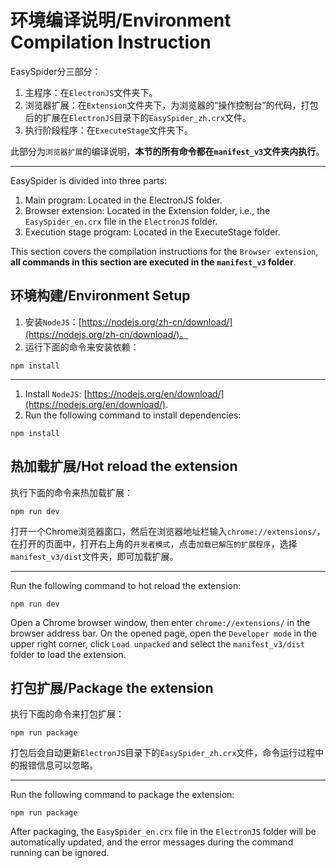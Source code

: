 # 环境编译说明/Environment Compilation Instruction

EasySpider分三部分：

1. 主程序：在`ElectronJS`文件夹下。
2. 浏览器扩展：在`Extension`文件夹下，为浏览器的“操作控制台”的代码，打包后的扩展在`ElectronJS`目录下的`EasySpider_zh.crx`文件。
3. 执行阶段程序：在`ExecuteStage`文件夹下。

此部分为`浏览器扩展`的编译说明，**本节的所有命令都在`manifest_v3`文件夹内执行**。

-----

EasySpider is divided into three parts:

1. Main program: Located in the ElectronJS folder.
2. Browser extension: Located in the Extension folder, i.e., the `EasySpider_en.crx` file in the `ElectronJS` folder.
3. Execution stage program: Located in the ExecuteStage folder.

This section covers the compilation instructions for the `Browser extension`, **all commands in this section are executed in the `manifest_v3` folder**.

## 环境构建/Environment Setup

1. 安装`NodeJS`：[https://nodejs.org/zh-cn/download/](https://nodejs.org/zh-cn/download/)。
2. 运行下面的命令来安装依赖：

```
npm install
```

-----

1. Install `NodeJS`: [https://nodejs.org/en/download/](https://nodejs.org/en/download/).
2. Run the following command to install dependencies:

```
npm install
```

## 热加载扩展/Hot reload the extension

执行下面的命令来热加载扩展：

```
npm run dev
```

打开一个Chrome浏览器窗口，然后在浏览器地址栏输入`chrome://extensions/`，在打开的页面中，打开右上角的`开发者模式`，点击`加载已解压的扩展程序`，选择`manifest_v3/dist`文件夹，即可加载扩展。

-----

Run the following command to hot reload the extension:

```
npm run dev
```

Open a Chrome browser window, then enter `chrome://extensions/` in the browser address bar. On the opened page, open the `Developer mode` in the upper right corner, click `Load unpacked` and select the `manifest_v3/dist` folder to load the extension.

## 打包扩展/Package the extension

执行下面的命令来打包扩展：

```
npm run package
```

打包后会自动更新`ElectronJS`目录下的`EasySpider_zh.crx`文件，命令运行过程中的报错信息可以忽略。

-----

Run the following command to package the extension:

```
npm run package
```

After packaging, the `EasySpider_en.crx` file in the `ElectronJS` folder will be automatically updated, and the error messages during the command running can be ignored.

